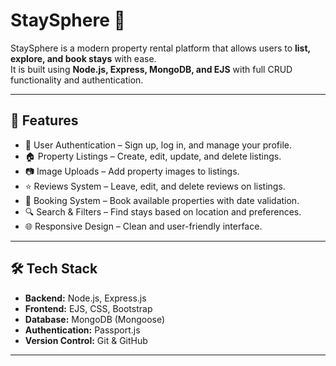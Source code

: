 # StaySphere 🏡

StaySphere is a modern property rental platform that allows users to **list, explore, and book stays** with ease.  
It is built using **Node.js, Express, MongoDB, and EJS** with full CRUD functionality and authentication.  

---

## 🚀 Features
- 📝 User Authentication – Sign up, log in, and manage your profile.  
- 🏠 Property Listings – Create, edit, update, and delete listings.  
- 📷 Image Uploads – Add property images to listings.  
- ⭐ Reviews System – Leave, edit, and delete reviews on listings.  
- 📅 Booking System – Book available properties with date validation.  
- 🔍 Search & Filters – Find stays based on location and preferences.  
- 🌐 Responsive Design – Clean and user-friendly interface.  

---

## 🛠️ Tech Stack
- **Backend:** Node.js, Express.js  
- **Frontend:** EJS, CSS, Bootstrap  
- **Database:** MongoDB (Mongoose)  
- **Authentication:** Passport.js  
- **Version Control:** Git & GitHub  

---



